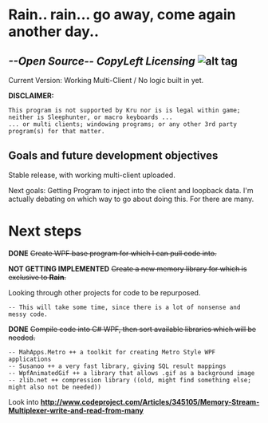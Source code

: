 # Rain.. rain... go away, come again another day..
## *--Open Source-- CopyLeft Licensing*        ![alt tag](https://upload.wikimedia.org/wikipedia/commons/thumb/2/29/Cc-sa.svg/64px-Cc-sa.svg.png)

Current Version: Working Multi-Client / No logic built in yet. 

**DISCLAIMER:** 

    This program is not supported by Kru nor is is legal within game; neither is Sleephunter, or macro keyboards ...
    ... or multi clients; windowing programs; or any other 3rd party program(s) for that matter.

## Goals and future development objectives
Stable release, with working multi-client uploaded. 

Next goals: Getting Program to inject into the client and loopback data. 
    I'm actually debating on which way to go about doing this. For there are many.

# Next steps
**DONE** ~~Create WPF base program for which I can pull code into.~~ 

**NOT GETTING IMPLEMENTED** ~~Create a new memory library for which is exclusive to **Rain**.~~

Looking through other projects for code to be repurposed.

    -- This will take some time, since there is a lot of nonsense and messy code.
    
**DONE** ~~Compile code into C# WPF, then sort available libraries which will be needed.~~

    -- MahApps.Metro ++ a toolkit for creating Metro Style WPF applications
    -- Susanoo ++ a very fast library, giving SQL result mappings
    -- WpfAnimatedGif ++ a library that allows .gif as a background image
    -- zlib.net ++ compression library ((old, might find something else; might also not be needed))
    
Look into **http://www.codeproject.com/Articles/345105/Memory-Stream-Multiplexer-write-and-read-from-many**
